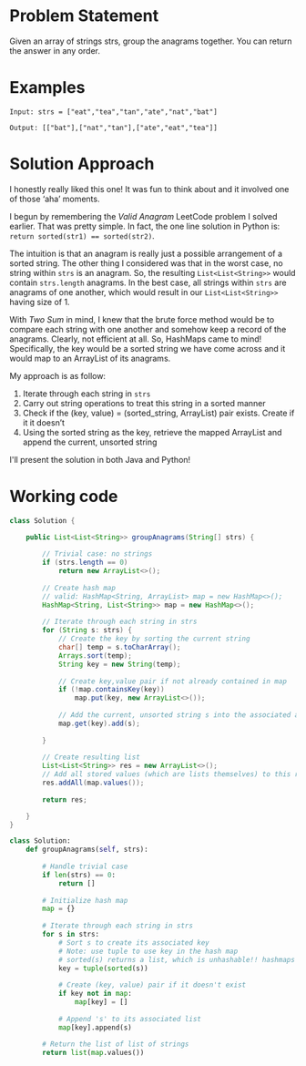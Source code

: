 # Problem Statement
Given an array of strings strs, group the anagrams together. You can return the answer in any order.

# Examples
```
Input: strs = ["eat","tea","tan","ate","nat","bat"]

Output: [["bat"],["nat","tan"],["ate","eat","tea"]]
```

# Solution Approach
I honestly really liked this one! It was fun to think about and it involved one of those ‘aha’ moments.

I begun by remembering the *Valid Anagram* LeetCode problem I solved earlier. That was pretty simple. In fact, the one line solution in Python is: `return sorted(str1) == sorted(str2)`. 

The intuition is that an anagram is really just a possible arrangement of a sorted string. The other thing I considered was that in the worst case, no string within `strs` is an anagram. So, the resulting `List<List<String>>` would contain `strs.length` anagrams. In the best case, all strings within `strs` are anagrams of one another, which would result in our `List<List<String>>` having size of 1. 

With *Two Sum* in mind, I knew that the brute force method would be to compare each string with one another and somehow keep a record of the anagrams. Clearly, not efficient at all. So, HashMaps came to mind! Specifically, the key would be a sorted string we have come across and it would map to an ArrayList of its anagrams. 

My approach is as follow:

1. Iterate through each string in `strs`
2. Carry out string operations to treat this string in a sorted manner
3. Check if the (key, value) = (sorted_string, ArrayList) pair exists. Create if it it doesn’t
4. Using the sorted string as the key, retrieve the mapped ArrayList and append the current, unsorted string

I'll present the solution in both Java and Python!

# Working code
```java
class Solution {

	public List<List<String>> groupAnagrams(String[] strs) {
		
		// Trivial case: no strings
		if (strs.length == 0)
			return new ArrayList<>();
			
		// Create hash map
		// valid: HashMap<String, ArrayList> map = new HashMap<>();
		HashMap<String, List<String>> map = new HashMap<>();
		
		// Iterate through each string in strs
		for (String s: strs) {
			// Create the key by sorting the current string
			char[] temp = s.toCharArray();
			Arrays.sort(temp);
			String key = new String(temp);
			
			// Create key,value pair if not already contained in map
			if (!map.containsKey(key)) 
				map.put(key, new ArrayList<>());
			
			// Add the current, unsorted string s into the associated array list
			map.get(key).add(s);
		
		}
		
		// Create resulting list
		List<List<String>> res = new ArrayList<>();
		// Add all stored values (which are lists themselves) to this res list
		res.addAll(map.values());
		
		return res;

	}
}
```

```python
class Solution:
	def groupAnagrams(self, strs):
	
		# Handle trivial case
		if len(strs) == 0:
			return []
			
		# Initialize hash map
		map = {}
		
		# Iterate through each string in strs
		for s in strs:
			# Sort s to create its associated key
			# Note: use tuple to use key in the hash map
			# sorted(s) returns a list, which is unhashable!! hashmaps require hashable
			key = tuple(sorted(s))
			
			# Create (key, value) pair if it doesn't exist
			if key not in map:
				map[key] = []
				
			# Append 's' to its associated list
			map[key].append(s)
			
		# Return the list of list of strings
		return list(map.values())
```
